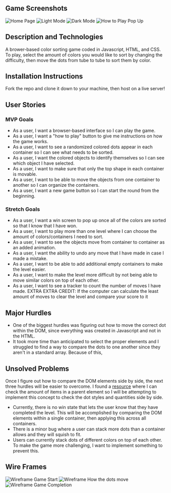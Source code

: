 ## Game Screenshots

![Home Page](./images/homescreen.png)
![Light Mode](./images/lightmode.png)
![Dark Mode](./images/darkmode.png)
![How to Play Pop Up](./images/modal.png)

## Description and Technologies

A brower-based color sorting game coded in Javascript, HTML, and CSS.
To play, select the amount of colors you would like to sort by changing the difficulty, then move the dots from tube to tube to sort them by color.

## Installation Instructions

Fork the repo and clone it down to your machine, then host on a live server!

## User Stories

### MVP Goals

- As a user, I want a browser-based interface so I can play the game.
- As a user, I want a "how to play" button to give me instructions on how the game works.
- As a user, I want to see a randomized colored dots appear in each container so I can see what needs to be sorted.
- As a user, I want the colored objects to identify themselves so I can see which object I have selected.
- As a user, I want to make sure that only the top shape in each container is movable.
- As a user, I want to be able to move the objects from one container to another so I can organize the containers.
- As a user, I want a new game button so I can start the round from the beginning.

### Stretch Goals

- As a user, I want a win screen to pop up once all of the colors are sorted so that I know that I have won.
- As a user, I want to play more than one level where I can choose the amount of colors/containers I need to sort.
- As a user, I want to see the objects move from container to container as an added animation.
- As a user, I want the ability to undo any move that I have made in case I made a mistake.
- As a user, I want to be able to add additional empty containers to make the level easier.
- As a user, I want to make the level more difficult by not being able to move similar colors on top of each other.
- As a user, I want to see a tracker to count the number of moves I have made.
  EXTRA EXTRA CREDIT: If the computer can calculate the least amount of moves to clear the level and compare your score to it

## Major Hurdles

- One of the biggest hurdles was figuring out how to move the correct dot within the DOM, since everything was created in Javascript and not in the HTML.
- It took more time than anticipated to select the proper elements and I struggled to find a way to compare the dots to one another since they aren't in a standard array. Because of this,

## Unsolved Problems

Once I figure out how to compare the DOM elements side by side, the next three hurdles will be easier to overcome. I found a [resource](https://www.geeksforgeeks.org/how-to-check-if-an-element-has-any-children-in-javascript/) where I can check the amount of items in a parent element so I will be attempting to implement this concept to check the dot styles and quantities side by side.

- Currently, there is no win state that lets the user know that they have completed the level. This will be accomplished by comparing the DOM elements within a single container, then applying this across all containers.
- There is a minor bug where a user can stack more dots than a container allows and they will squish to fit.
- Users can currently stack dots of different colors on top of each other. To make the game more challenging, I want to implement something to prevent this.

## Wire Frames

![Wireframe Game Start](./images/Wireframe1.png)
![Wireframe How the dots move](./images/Wireframe2.png)
![Wireframe Game Completion](./images/Wireframe3.png)
